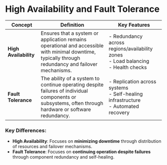 # **High Availability** and **Fault Tolerance** 


| **Concept**        | **Definition**                                                                                                                | **Key Features**                                          |
|--------------------|--------------------------------------------------------------------------------------------------------------------------------|-----------------------------------------------------------|
| **High Availability** | Ensures that a system or application remains operational and accessible with minimal downtime, typically through redundancy and failover mechanisms. | - Redundancy across regions/availability zones<br> - Load balancing<br> - Health checks |
| **Fault Tolerance** | The ability of a system to continue operating despite failures of individual components or subsystems, often through hardware or software redundancy. | - Replication across systems<br> - Self-healing infrastructure<br> - Automated recovery |

### Key Differences:

- **High Availability**: Focuses on **minimizing downtime** through distribution of resources and failover mechanisms.
- **Fault Tolerance**: Focuses on **continuing operation despite failures** through component redundancy and self-healing.

